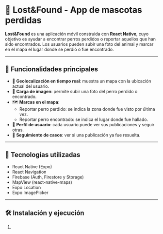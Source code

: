 ﻿# 🐾 Lost&Found - App de mascotas perdidas

**Lost&Found** es una aplicación móvil construida con **React Native**, cuyo objetivo es ayudar a encontrar perros perdidos o reportar aquellos que han sido encontrados. Los usuarios pueden subir una foto del animal y marcar en el mapa el lugar donde se perdió o fue encontrado.

---

## 🚀 Funcionalidades principales

- 📍 **Geolocalización en tiempo real**: muestra un mapa con la ubicación actual del usuario.
- 📸 **Carga de imagen**: permite subir una foto del perro perdido o encontrado.
- 🗺️ **Marcas en el mapa**:
  - Reportar perro perdido: se indica la zona donde fue visto por última vez.
  - Reportar perro encontrado: se indica el lugar donde fue hallado.
- 👥 **Perfil de usuario**: cada usuario puede ver sus publicaciones y seguir otras.
- 🐶 **Seguimiento de casos**: ver si una publicación ya fue resuelta.

---

## 📱 Tecnologías utilizadas

- React Native (Expo)
- React Navigation
- Firebase (Auth, Firestore y Storage)
- MapView (react-native-maps)
- Expo Location
- Expo ImagePicker

---

## 🛠️ Instalación y ejecución

1.

